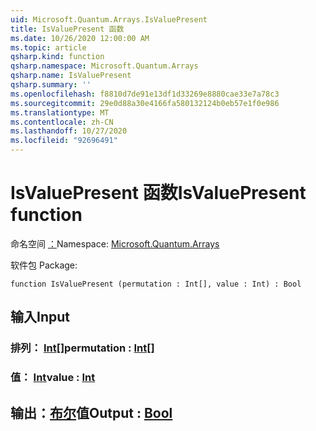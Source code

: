 ```yaml
---
uid: Microsoft.Quantum.Arrays.IsValuePresent
title: IsValuePresent 函数
ms.date: 10/26/2020 12:00:00 AM
ms.topic: article
qsharp.kind: function
qsharp.namespace: Microsoft.Quantum.Arrays
qsharp.name: IsValuePresent
qsharp.summary: ''
ms.openlocfilehash: f8810d7de91e13df1d33269e8880cae33e7a78c3
ms.sourcegitcommit: 29e0d88a30e4166fa580132124b0eb57e1f0e986
ms.translationtype: MT
ms.contentlocale: zh-CN
ms.lasthandoff: 10/27/2020
ms.locfileid: "92696491"
---
```

# <a name="isvaluepresent-function"></a><span data-ttu-id="efa8e-102">IsValuePresent 函数</span><span class="sxs-lookup"><span data-stu-id="efa8e-102">IsValuePresent function</span></span>

<span data-ttu-id="efa8e-103">命名空间 [：](xref:Microsoft.Quantum.Arrays)</span><span class="sxs-lookup"><span data-stu-id="efa8e-103">Namespace: [Microsoft.Quantum.Arrays](xref:Microsoft.Quantum.Arrays)</span></span>

<span data-ttu-id="efa8e-104">软件包 [](https://nuget.org/packages/)</span><span class="sxs-lookup"><span data-stu-id="efa8e-104">Package: [](https://nuget.org/packages/)</span></span>




```qsharp
function IsValuePresent (permutation : Int[], value : Int) : Bool
```


## <a name="input"></a><span data-ttu-id="efa8e-105">输入</span><span class="sxs-lookup"><span data-stu-id="efa8e-105">Input</span></span>

### <a name="permutation--int"></a><span data-ttu-id="efa8e-106">排列： [Int](xref:microsoft.quantum.lang-ref.int)[]</span><span class="sxs-lookup"><span data-stu-id="efa8e-106">permutation : [Int](xref:microsoft.quantum.lang-ref.int)[]</span></span>




### <a name="value--int"></a><span data-ttu-id="efa8e-107">值： [Int](xref:microsoft.quantum.lang-ref.int)</span><span class="sxs-lookup"><span data-stu-id="efa8e-107">value : [Int](xref:microsoft.quantum.lang-ref.int)</span></span>





## <a name="output--bool"></a><span data-ttu-id="efa8e-108">输出：[布尔](xref:microsoft.quantum.lang-ref.bool)值</span><span class="sxs-lookup"><span data-stu-id="efa8e-108">Output : [Bool](xref:microsoft.quantum.lang-ref.bool)</span></span>

